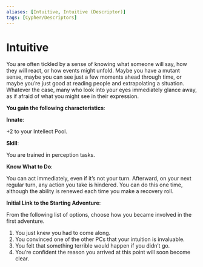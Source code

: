 ```yaml
---
aliases: [Intuitive, Intuitive (Descriptor)]
tags: [Cypher/Descriptors]
---
```


# Intuitive

You are often tickled by a sense of knowing what someone will say, how they will react, or how events might unfold. Maybe you have a mutant sense, maybe you can see just a few moments ahead through time, or maybe you’re just good at reading people and extrapolating a situation. Whatever the case, many who look into your eyes immediately glance away, as if afraid of what you might see in their expression.

**You gain the following characteristics**:

**Innate**:

+2 to your Intellect Pool.

**Skill**:

You are trained in perception tasks.

**Know What to Do**:

You can act immediately, even if it’s not your turn. Afterward, on your next regular turn, any action you take is hindered. You can do this one time, although the ability is renewed each time you make a recovery roll.

**Initial Link to the Starting Adventure**:

From the following list of options, choose how you became involved in the first adventure.

1. You just knew you had to come along.
2. You convinced one of the other PCs that your intuition is invaluable.
3. You felt that something terrible would happen if you didn’t go.
4. You’re confident the reason you arrived at this point will soon become clear.
